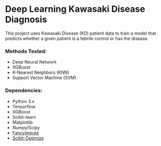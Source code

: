 # Deep Learning Kawasaki Disease Diagnosis

This project uses Kawasaki Disease (KD) patient data to train a model that predicts whether a given patient is a febrile control or has the disease.

### Methods Tested:
* Deep Neural Network
* XGBoost
* K-Nearest Neighbors (KNN)
* Support Vector Machine (SVM)

### Dependencies:
* Python 3.x
* Tensorflow
* XGBoost
* Scikit-learn
* Matplotlib
* Numpy/Scipy
* [Fancyimpute](https://github.com/iskandr/fancyimpute)
* [Scikit-Optimize](https://scikit-optimize.github.io/)